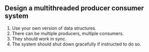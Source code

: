 ## Design a multithreaded producer consumer system

1. Use your own version of data structures.
2. There can be multiple producers, multiple consumers.
3. They should work in sync.
4. The system should shut down gracefully if instructed to do so.